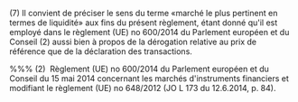 (7) Il convient de préciser le sens du terme «marché le plus pertinent en termes de liquidité» aux fins du présent règlement, étant donné qu'il est employé dans le règlement (UE) no 600/2014 du Parlement européen et du Conseil (2) aussi bien à propos de la dérogation relative au prix de référence que de la déclaration des transactions.

%%% (2)  Règlement (UE) no 600/2014 du Parlement européen et du Conseil du 15 mai 2014 concernant les marchés d'instruments financiers et modifiant le règlement (UE) no 648/2012 (JO L 173 du 12.6.2014, p. 84).